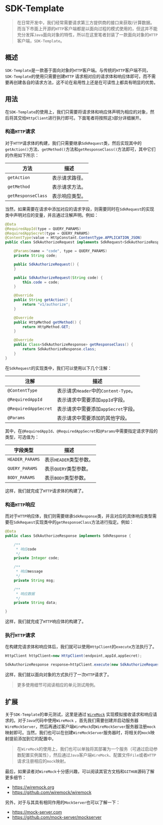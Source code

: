 # SDK-Template

> 在日常开发中，我们经常需要请求第三方提供商的接口来获取/计算数据。而当下市面上开源的`HTTP`客户端都是以面向过程的模式使用的，但这并不能充分发挥`Java`面向对象的特性，所以在这里笔者封装了一款面向对象的`HTTP`客户端，`SDK-Template`。

## 概述

`SDK-Template`是一款基于面向对象的`HTTP`客户端。与传统的`HTTP`客户端不同，`SDK-Template`的使用只需要创建`HTTP`
请求相对应的请求体和响应体即可，而不需要再创建各自的请求方法，这不论在易用性上还是在可读性上都具有明显的优势。

## 用法

在`SDK-Template`的使用上，我们只需要将请求体和响应体声明为相应的对象，然后将其交给`HttpClient`进行执行即可。下面笔者将按照这`3`部分详细展开。

### 构造`HTTP`请求

对于`HTTP`请求体的构建，我们只需要继承`SdkRequest`类，然后实现其中的`getAction()`方法、`getMethod()`方法和`getResponseClass()`方法即可，其中它们的作用如下所示：

| 方法                 | 描述      |
|--------------------|---------|
| `getAction`        | 表示请求路径。 |
| `getMethod`        | 表示请求方法。 |
| `getResponseClass` | 表示响应类型。 |

当然，如果需要在请求中添加对应的请求字段，则需要同时在`SdkRequest`的实现类中声明对应的变量，并且通过注解声明。例如：

```java
@Data
@RequiredAppId(type = QUERY_PARAMS)
@RequiredAppSecret(type = QUERY_PARAMS)
@ContentType(value = HttpConstant.ContentType.APPLICATION_JSON)
public class SdkAuthorizeRequest implements SdkRequest<SdkAuthorizeResponse> {

    @Params(name = "code", type = QUERY_PARAMS)
    private String code;

    public SdkAuthorizeRequest() {
    }

    public SdkAuthorizeRequest(String code) {
        this.code = code;
    }

    @Override
    public String getAction() {
        return "v1/authorize";
    }

    @Override
    public HttpMethod getMethod() {
        return HttpMethod.GET;
    }

    @Override
    public Class<SdkAuthorizeResponse> getResponseClass() {
        return SdkAuthorizeResponse.class;
    }
}
```

在`SdkRequest`的实现类中，我们可以使用以下几个注解：

| 注解                   | 描述                            |
|----------------------|-------------------------------|
| `@ContentType`       | 表示请求`Header`中的`Content-Type`。 |
| `@RequiredAppId`     | 表示请求中需要添加`appId`字段。           |
| `@RequiredAppSecret` | 表示请求中需要添加`appSecret`字段。       |
| `@Params`            | 表示请求中需要添加的其他字段。               |

其中，在`@RequiredAppId`、`@RequiredAppSecret`和`@Params`中需要指定请求字段的类型，可选值为：

| 字段类型            | 描述              |
|-----------------|-----------------|
| `HEADER_PARAMS` | 表示`HEADER`类型参数。 |
| `QUERY_PARAMS`  | 表示`QUERY`类型参数。  |
| `BODY_PARAMS`   | 表示`BODY`类型参数。   |

这样，我们就完成了`HTTP`请求体的构建了。

### 构造`HTTP`响应

而对于`HTTP`响应体，我们则需要继承`SdkResponse`类，并且对应的具体响应类型需要在`SdkRequest`实现类中的`getResponseClass`方法进行指定。例如：

```java
@Data
public class SdkAuthorizeResponse implements SdkResponse {

    /**
     * 响应code
     */
    private Integer code;

    /**
     * 响应message
     */
    private String msg;

    /**
     * 响应数据
     */
    private String data;

}
```

这样，我们就完成了`HTTP`响应体的构建了。

### 执行`HTTP`请求

在构建完请求体和响应体后，我们就可以使用`HttpClient`的`execute`方法执行了。

```java
HttpClient httpClient=new HttpClient(endpoint,appId,appSecret);
```

```java
SdkAuthorizeResponse response=httpClient.execute(new SdkAuthorizeRequest(code));
```

这样，我们就以面向对象的方式执行了一次`HTTP`请求了。

> 更多使用细节可阅读相应的单元测试用例。

## 扩展

关于`SDK-Template`的单元测试，这里是通过 [`WireMock`](https://github.com/wiremock/wiremock) 实现模拟接收请求和响应请求的。对于`Java`代码中使用`WireMock`
，首先我们需要创建并启动服务器`WireMockServer`，然后再通过客户端`WireMock`向`WireMockServer`服务器注册`mock`映射即可。当然，我们也可以在创建`WireMockServer`服务器时，将相关的`mock`映射提前添加到它的配置中。

> 在`WireMock`的使用上，我们也可以单独将其部署为一个服务（可通过启动参数配置实例属性），然后通过`Java`客户端`WireMock`、配置文件`File`或者`HTTP`请求注册相应的`mock`映射。

最后，如果读者对`WireMock`十分感兴趣，可以阅读其官方文档和`GITHUB`源码了解更多细节：

- https://wiremock.org
- https://github.com/wiremock/wiremock

另外，对于与其具有相同作用的`MockServer`也可以了解一下：

- https://mock-server.com
- https://github.com/mock-server/mockserver
